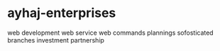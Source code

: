 # ayhaj-enterprises
web development 
web service 
web commands 
plannings
sofosticated 
branches
investment
partnership
